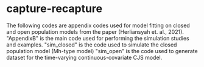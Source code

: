 # capture-recapture
The following codes are appendix codes used for model fitting on closed and open population models from the paper (Herliansyah et. al., 2021).
"AppendixB" is the main code used for performing the simulation studies and examples. 
"sim_closed" is the code used to simulate the closed population model (Mh-type model)
"sim_open" is the code used to generate dataset for the time-varying continuous-covariate CJS model.
